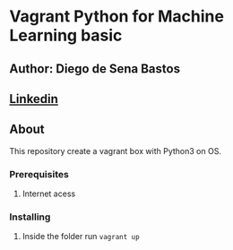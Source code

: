 # <h1>Vagrant Python for Machine Learning basic</h1>

## <h2>Author: Diego de Sena Bastos</h2>
## <a href="https://www.linkedin.com/in/diego-sena-76ba4896/">Linkedin</a>

## About <a name = "about"></a>

This repository create a vagrant box with Python3 on OS.

### Prerequisites

1. Internet acess

### Installing

1. Inside the folder run ``` vagrant up ```